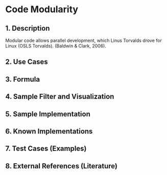 # Code Modularity

## 1. Description
Modular code allows parallel development, which Linus Torvalds drove for Linux (OSLS Torvalds). (Baldwin & Clark, 2006).

## 2. Use Cases

## 3. Formula

## 4. Sample Filter and Visualization

## 5. Sample Implementation

## 6. Known Implementations

## 7. Test Cases (Examples)

## 8. External References (Literature)
